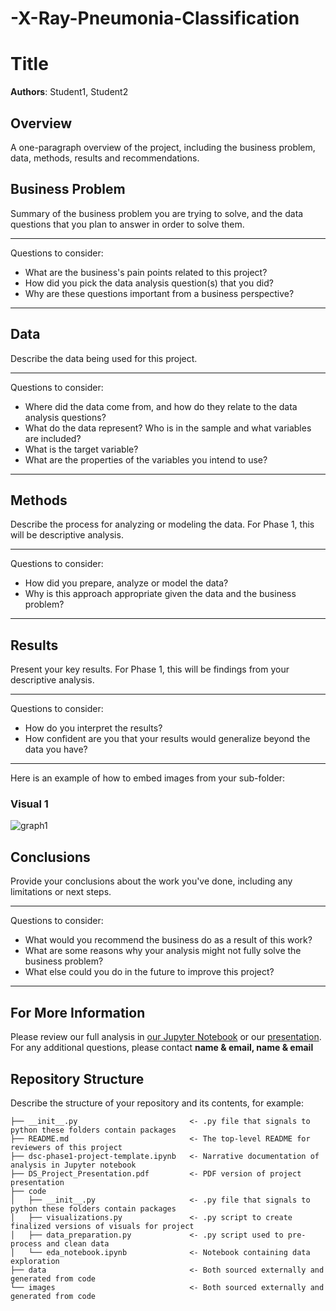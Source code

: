 # -X-Ray-Pneumonia-Classification
# Title
**Authors**: Student1, Student2
## Overview
A one-paragraph overview of the project, including the business problem, data, methods, results and recommendations.
## Business Problem
Summary of the business problem you are trying to solve, and the data questions that you plan to answer in order to solve them.
***
Questions to consider:
* What are the business's pain points related to this project?
* How did you pick the data analysis question(s) that you did?
* Why are these questions important from a business perspective?
***
## Data
Describe the data being used for this project.
***
Questions to consider:
* Where did the data come from, and how do they relate to the data analysis questions?
* What do the data represent? Who is in the sample and what variables are included?
* What is the target variable?
* What are the properties of the variables you intend to use?
***
## Methods
Describe the process for analyzing or modeling the data. For Phase 1, this will be descriptive analysis.
***
Questions to consider:
* How did you prepare, analyze or model the data?
* Why is this approach appropriate given the data and the business problem?
***
## Results
Present your key results. For Phase 1, this will be findings from your descriptive analysis.
***
Questions to consider:
* How do you interpret the results?
* How confident are you that your results would generalize beyond the data you have?
***
Here is an example of how to embed images from your sub-folder:
### Visual 1
![graph1](./images/viz1.png)
## Conclusions
Provide your conclusions about the work you've done, including any limitations or next steps.
***
Questions to consider:
* What would you recommend the business do as a result of this work?
* What are some reasons why your analysis might not fully solve the business problem?
* What else could you do in the future to improve this project?
***
## For More Information
Please review our full analysis in [our Jupyter Notebook](./dsc-phase1-project-template.ipynb) or our [presentation](./DS_Project_Presentation.pdf).
For any additional questions, please contact **name & email, name & email**
## Repository Structure
Describe the structure of your repository and its contents, for example:
```
├── __init__.py                         <- .py file that signals to python these folders contain packages
├── README.md                           <- The top-level README for reviewers of this project
├── dsc-phase1-project-template.ipynb   <- Narrative documentation of analysis in Jupyter notebook
├── DS_Project_Presentation.pdf         <- PDF version of project presentation
├── code
│   ├── __init__.py                     <- .py file that signals to python these folders contain packages
│   ├── visualizations.py               <- .py script to create finalized versions of visuals for project
│   ├── data_preparation.py             <- .py script used to pre-process and clean data
│   └── eda_notebook.ipynb              <- Notebook containing data exploration
├── data                                <- Both sourced externally and generated from code
└── images                              <- Both sourced externally and generated from code
```
